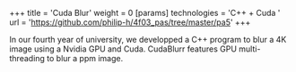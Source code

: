+++
title = 'Cuda Blur'
weight = 0
[params]
  technologies = 'C++ + Cuda '
  url = 'https://github.com/philip-h/4f03_pas/tree/master/pa5'
+++

In our fourth year of university, we developped a C++ program to blur a 4K image using a Nvidia GPU and Cuda. CudaBlurr features GPU multi-threading to blur a ppm image. 
